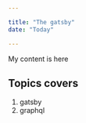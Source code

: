 ```yaml
---

title: "The gatsby"
date: "Today"

---
```


My content is here

## Topics covers

1. gatsby
2. graphql